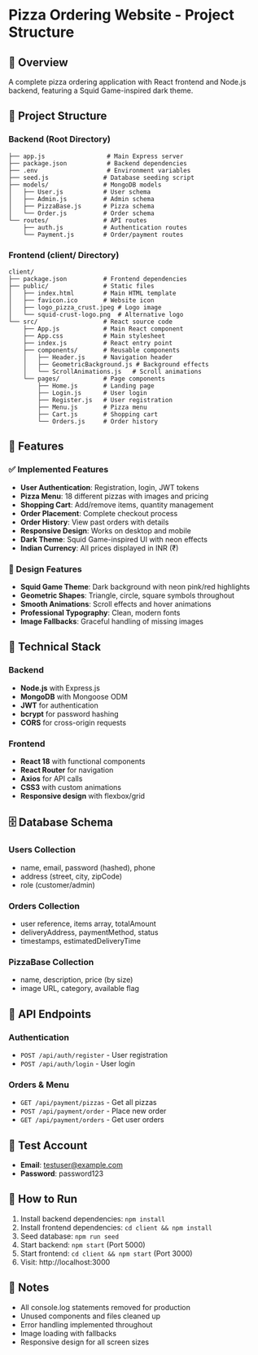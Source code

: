 # Pizza Ordering Website - Project Structure

## 🍕 Overview
A complete pizza ordering application with React frontend and Node.js backend, featuring a Squid Game-inspired dark theme.

## 📁 Project Structure

### Backend (Root Directory)
```
├── app.js                 # Main Express server
├── package.json           # Backend dependencies
├── .env                   # Environment variables
├── seed.js               # Database seeding script
├── models/               # MongoDB models
│   ├── User.js           # User schema
│   ├── Admin.js          # Admin schema
│   ├── PizzaBase.js      # Pizza schema
│   └── Order.js          # Order schema
└── routes/               # API routes
    ├── auth.js           # Authentication routes
    └── Payment.js        # Order/payment routes
```

### Frontend (client/ Directory)
```
client/
├── package.json          # Frontend dependencies
├── public/               # Static files
│   ├── index.html        # Main HTML template
│   ├── favicon.ico       # Website icon
│   ├── logo_pizza_crust.jpeg # Logo image
│   └── squid-crust-logo.png  # Alternative logo
└── src/                  # React source code
    ├── App.js            # Main React component
    ├── App.css           # Main stylesheet
    ├── index.js          # React entry point
    ├── components/       # Reusable components
    │   ├── Header.js     # Navigation header
    │   ├── GeometricBackground.js # Background effects
    │   └── ScrollAnimations.js   # Scroll animations
    └── pages/            # Page components
        ├── Home.js       # Landing page
        ├── Login.js      # User login
        ├── Register.js   # User registration
        ├── Menu.js       # Pizza menu
        ├── Cart.js       # Shopping cart
        └── Orders.js     # Order history
```

## 🚀 Features

### ✅ Implemented Features
- **User Authentication**: Registration, login, JWT tokens
- **Pizza Menu**: 18 different pizzas with images and pricing
- **Shopping Cart**: Add/remove items, quantity management
- **Order Placement**: Complete checkout process
- **Order History**: View past orders with details
- **Responsive Design**: Works on desktop and mobile
- **Dark Theme**: Squid Game-inspired UI with neon effects
- **Indian Currency**: All prices displayed in INR (₹)

### 🎨 Design Features
- **Squid Game Theme**: Dark background with neon pink/red highlights
- **Geometric Shapes**: Triangle, circle, square symbols throughout
- **Smooth Animations**: Scroll effects and hover animations
- **Professional Typography**: Clean, modern fonts
- **Image Fallbacks**: Graceful handling of missing images

## 🔧 Technical Stack

### Backend
- **Node.js** with Express.js
- **MongoDB** with Mongoose ODM
- **JWT** for authentication
- **bcrypt** for password hashing
- **CORS** for cross-origin requests

### Frontend
- **React 18** with functional components
- **React Router** for navigation
- **Axios** for API calls
- **CSS3** with custom animations
- **Responsive design** with flexbox/grid

## 🗄️ Database Schema

### Users Collection
- name, email, password (hashed), phone
- address (street, city, zipCode)
- role (customer/admin)

### Orders Collection
- user reference, items array, totalAmount
- deliveryAddress, paymentMethod, status
- timestamps, estimatedDeliveryTime

### PizzaBase Collection
- name, description, price (by size)
- image URL, category, available flag

## 🔐 API Endpoints

### Authentication
- `POST /api/auth/register` - User registration
- `POST /api/auth/login` - User login

### Orders & Menu
- `GET /api/payment/pizzas` - Get all pizzas
- `POST /api/payment/order` - Place new order
- `GET /api/payment/orders` - Get user orders

## 🎯 Test Account
- **Email**: testuser@example.com
- **Password**: password123

## 🚀 How to Run
1. Install backend dependencies: `npm install`
2. Install frontend dependencies: `cd client && npm install`
3. Seed database: `npm run seed`
4. Start backend: `npm start` (Port 5000)
5. Start frontend: `cd client && npm start` (Port 3000)
6. Visit: http://localhost:3000

## 📝 Notes
- All console.log statements removed for production
- Unused components and files cleaned up
- Error handling implemented throughout
- Image loading with fallbacks
- Responsive design for all screen sizes